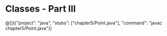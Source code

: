 # Classes - Part III

@[]({"project": "java", "stubs": ["chapter5/Point.java"], "command": "javac chapter5/Point.java"})
